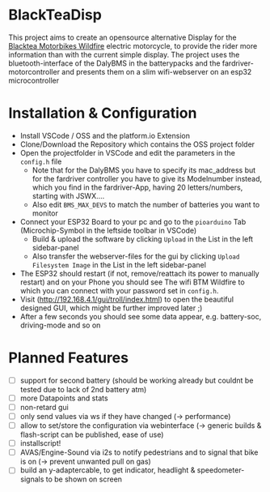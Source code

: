 # BlackTeaDisp
This project aims to create an opensource alternative Display for the [Blacktea Motorbikes Wildfire](https://www.blackteamotorbikes.com/pages/wildfire) electric 
motorcycle, to provide the rider more information than with the current simple display. The project uses the bluetooth-interface of the DalyBMS in the batterypacks
and the fardriver-motorcontroller and presents them on a slim wifi-webserver on an esp32 microcontroller

# Installation & Configuration
- Install VSCode / OSS and the platform.io Extension
- Clone/Download the Repository which contains the OSS project folder
- Open the projectfolder in VSCode and edit the parameters in the `config.h` file
   - Note that for the DalyBMS you have to specify its mac_address but for the fardriver controller you have to give its Modelnumber instead,
     which you find in the fardriver-App, having 20 letters/numbers, starting with JSWX....
   - Also edit `BMS_MAX_DEVS` to match the number of batteries you want to monitor
- Connect your ESP32 Board to your pc and go to the `pioarduino` Tab (Microchip-Symbol in the leftside toolbar in VSCode)
  - Build & upload the software by clicking `Upload` in the List in the left sidebar-panel
  - Also transfer the webserver-files for the gui by clicking `Upload Filesystem Image` in the List in the left sidebar-panel
- The ESP32 should restart (if not, remove/reattach its power to manually restart) and on your Phone you should see The wifi BTM Wildfire to which you can connect
  with your password set in `config.h`.
- Visit (http://192.168.4.1/gui/troll/index.html) to open the beautiful designed GUI, which might be further improved later ;)
- After a few seconds you should see some data appear, e.g. battery-soc, driving-mode and so on


# Planned Features
- [ ] support for second battery (should be working already but couldnt be tested due to lack of 2nd battery atm)
- [ ] more Datapoints and stats
- [ ] non-retard gui
- [ ] only send values via ws if they have changed (-> performance)
- [ ] allow to set/store the configuration via webinterface (-> generic builds & flash-script can be published, ease of use)
- [ ] installscript!
- [ ] AVAS/Engine-Sound via i2s to notify pedestrians and to signal that bike is on (-> prevent unwanted pull on gas)
- [ ] build an y-adaptercable, to get indicator, headlight & speedometer-signals to be shown on screen
